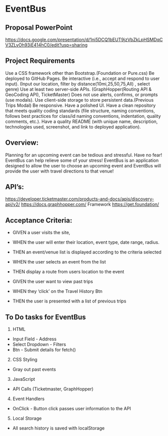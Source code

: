 # EventBus

## Proposal PowerPoint
https://docs.google.com/presentation/d/1ni5DCQ1bEUT9jzVbZkLpHSMDqCV3ZLyOh93iE414hC0/edit?usp=sharing

## Project Requirements
Use a CSS framework other than Bootstrap.(Foundation or Pure.css)
Be deployed to GitHub Pages.
Be interactive (i.e., accept and respond to user input). (Input our location, filter by distance(10mi,25,50,75,All) , select genre)
Use at least two server-side APIs. (GraphHopper(Routing API & GeoCoding API), TicketMaster)
Does not use alerts, confirms, or prompts (use modals).
Use client-side storage to store persistent data.(Previous Trips Modal)
Be responsive.
Have a polished UI.
Have a clean repository that meets quality coding standards (file structure, naming conventions, follows best practices for class/id naming conventions, indentation, quality comments, etc.).
Have a quality README (with unique name, description, technologies used, screenshot, and link to deployed application).



## Overview:
Planning for an upcoming event can be tedious and stressful. Have no fear! EventBus can help relieve some of your stress!  EventBus is an application designed to allow the user to choose an upcoming event and EventBus will provide the user with travel directions to that venue!    

## API’s:
https://developer.ticketmaster.com/products-and-docs/apis/discovery-api/v2/
https://docs.graphhopper.com/
Framework
https://get.foundation/

## Acceptance Criteria:
* GIVEN a user visits the site,
* WHEN the user will enter their location, event type, date range, radius.
* THEN an event/venue list is displayed according to the criteria selected
* WHEN the user selects an event from the list
* THEN display a route from users location to the event

* GIVEN the user want to view past trips
* WHEN they ‘click’ on the Travel History Btn
* THEN the user is presented with a list of previous trips


## To Do tasks for EventBus
1. HTML
  * Input Field - Address
  * Select Dropdown - Filters
  * Btn - Submit details for fetch()
2. CSS Styling
  * Gray out past events
3. JavaScript
  * API Calls (Ticketmaster, GraphHopper)
4. Event Handlers
  * OnClick - Button click passes user information to the API
5. Local Storage
  * All search history is saved with localStorage 


	

